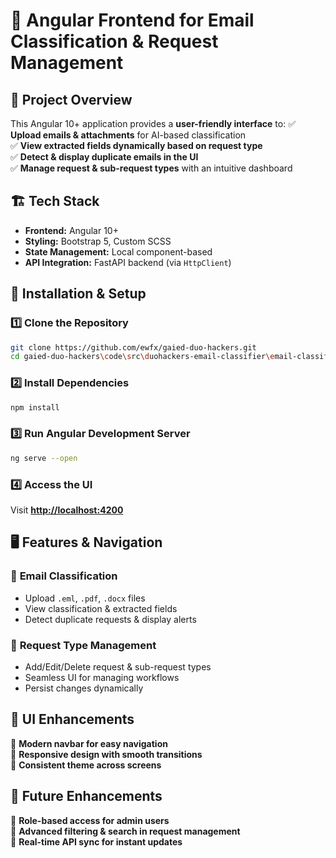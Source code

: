 # 🌟 Angular Frontend for Email Classification & Request Management

## 📌 Project Overview
This Angular 10+ application provides a **user-friendly interface** to:
✅ **Upload emails & attachments** for AI-based classification  
✅ **View extracted fields dynamically based on request type**  
✅ **Detect & display duplicate emails in the UI**  
✅ **Manage request & sub-request types** with an intuitive dashboard  

## 🏗️ Tech Stack
- **Frontend:** Angular 10+  
- **Styling:** Bootstrap 5, Custom SCSS  
- **State Management:** Local component-based  
- **API Integration:** FastAPI backend (via `HttpClient`)  

## 🔧 Installation & Setup
### 1️⃣ Clone the Repository
```sh
git clone https://github.com/ewfx/gaied-duo-hackers.git
cd gaied-duo-hackers\code\src\duohackers-email-classifier\email-classifier-frontend
```

### 2️⃣ Install Dependencies
```sh
npm install
```

### 3️⃣ Run Angular Development Server
```sh
ng serve --open
```

### 4️⃣ Access the UI
Visit **[http://localhost:4200](http://localhost:4200)**

## 🖥️ Features & Navigation
### 🔹 **Email Classification**
- Upload `.eml`, `.pdf`, `.docx` files
- View classification & extracted fields
- Detect duplicate requests & display alerts

### 🔹 **Request Type Management**
- Add/Edit/Delete request & sub-request types
- Seamless UI for managing workflows
- Persist changes dynamically

## 🎨 UI Enhancements
🔹 **Modern navbar for easy navigation**  
🔹 **Responsive design with smooth transitions**  
🔹 **Consistent theme across screens**  

## 🚀 Future Enhancements
🔹 **Role-based access for admin users**  
🔹 **Advanced filtering & search in request management**  
🔹 **Real-time API sync for instant updates**  

